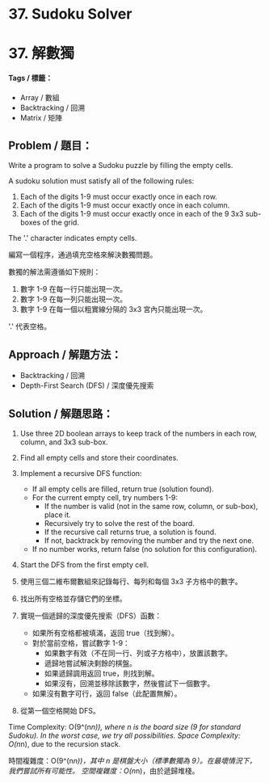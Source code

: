 # 37. Sudoku Solver
# 37. 解數獨

#### Tags / 標籤：
- Array / 數組
- Backtracking / 回溯
- Matrix / 矩陣

## Problem / 題目：
Write a program to solve a Sudoku puzzle by filling the empty cells.

A sudoku solution must satisfy all of the following rules:

1. Each of the digits 1-9 must occur exactly once in each row.
2. Each of the digits 1-9 must occur exactly once in each column.
3. Each of the digits 1-9 must occur exactly once in each of the 9 3x3 sub-boxes of the grid.

The '.' character indicates empty cells.

編寫一個程序，通過填充空格來解決數獨問題。

數獨的解法需遵循如下規則：

1. 數字 1-9 在每一行只能出現一次。
2. 數字 1-9 在每一列只能出現一次。
3. 數字 1-9 在每一個以粗實線分隔的 3x3 宮內只能出現一次。

'.' 代表空格。

## Approach / 解題方法：
- Backtracking / 回溯
- Depth-First Search (DFS) / 深度優先搜索

## Solution / 解題思路： 
1. Use three 2D boolean arrays to keep track of the numbers in each row, column, and 3x3 sub-box.
2. Find all empty cells and store their coordinates.
3. Implement a recursive DFS function:
   - If all empty cells are filled, return true (solution found).
   - For the current empty cell, try numbers 1-9:
     - If the number is valid (not in the same row, column, or sub-box), place it.
     - Recursively try to solve the rest of the board.
     - If the recursive call returns true, a solution is found.
     - If not, backtrack by removing the number and try the next one.
   - If no number works, return false (no solution for this configuration).
4. Start the DFS from the first empty cell.

1. 使用三個二維布爾數組來記錄每行、每列和每個 3x3 子方格中的數字。
2. 找出所有空格並存儲它們的坐標。
3. 實現一個遞歸的深度優先搜索（DFS）函數：
   - 如果所有空格都被填滿，返回 true（找到解）。
   - 對於當前空格，嘗試數字 1-9：
     - 如果數字有效（不在同一行、列或子方格中），放置該數字。
     - 遞歸地嘗試解決剩餘的棋盤。
     - 如果遞歸調用返回 true，則找到解。
     - 如果沒有，回溯並移除該數字，然後嘗試下一個數字。
   - 如果沒有數字可行，返回 false（此配置無解）。
4. 從第一個空格開始 DFS。

Time Complexity: O(9^(n*n)), where n is the board size (9 for standard Sudoku). In the worst case, we try all possibilities.
Space Complexity: O(n*n), due to the recursion stack.

時間複雜度：O(9^(n*n))，其中 n 是棋盤大小（標準數獨為 9）。在最壞情況下，我們嘗試所有可能性。
空間複雜度：O(n*n)，由於遞歸堆棧。
